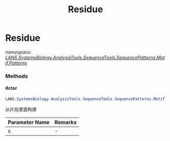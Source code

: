 ﻿---
title: Residue
---

# Residue
_namespace: [LANS.SystemsBiology.AnalysisTools.SequenceTools.SequencePatterns.Motif.Patterns](N-LANS.SystemsBiology.AnalysisTools.SequenceTools.SequencePatterns.Motif.Patterns.html)_





### Methods

#### #ctor
```csharp
LANS.SystemsBiology.AnalysisTools.SequenceTools.SequencePatterns.Motif.Patterns.Residue.#ctor(System.String)
```
从片段里面构建

|Parameter Name|Remarks|
|--------------|-------|
|s|-|



